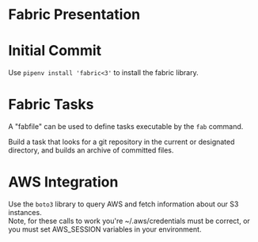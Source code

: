 # Fabric Presentation

# Initial Commit

Use `pipenv install 'fabric<3'` to install the fabric library.

# Fabric Tasks

A "fabfile" can be used to define tasks executable by the `fab` command.  

Build a task that looks for a git repository in the current or designated directory, and builds an archive of committed files.

# AWS Integration

Use the `boto3` library to query AWS and fetch information about our S3 instances.  
Note, for these calls to work you're ~/.aws/credentials must be correct, 
or you must set AWS_SESSION variables in your environment.
